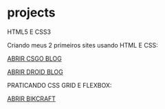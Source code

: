 # projects

HTML5 E CSS3

Criando meus 2 primeiros sites usando HTML E CSS:

<a href="https://hemersongarcias.github.io/projects/csgo_blog/index.html">ABRIR CSGO BLOG</a>

<a href="https://hemersongarcias.github.io/projects/d010/index.html">ABRIR DROID BLOG</a>

PRATICANDO CSS GRID E FLEXBOX:

<a href="https://hemersongarcias.github.io/projects/cssgrid/web/index.html">ABRIR BIKCRAFT</a>
